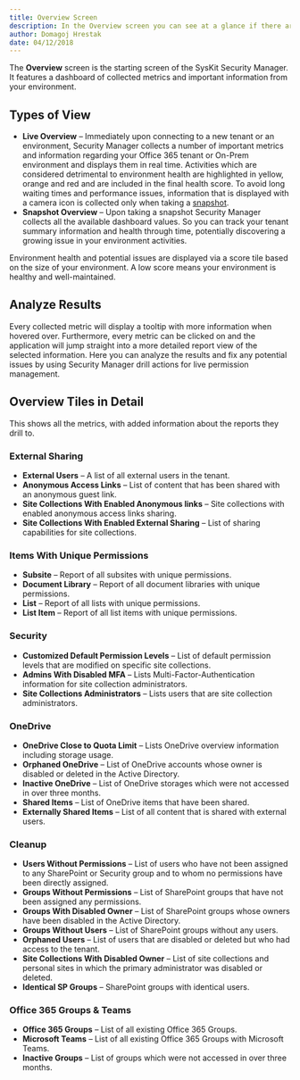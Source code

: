 ```yaml
---
title: Overview Screen
description: In the Overview screen you can see at a glance if there are any potential issues in your environment.
author: Domagoj Hrestak
date: 04/12/2018
---
```


The __Overview__ screen is the starting screen of the SysKit Security Manager. It features a dashboard of collected metrics and important information from your environment.

## Types of View
* __Live Overview__ – Immediately upon connecting to a new tenant or an environment, Security Manager collects a number of important metrics and information regarding your Office 365 tenant or On-Prem environment and displays them in real time. Activities which are considered detrimental to environment health are highlighted in yellow, orange and red and are included in the final health score. To avoid long waiting times and performance issues, information that is displayed with a camera icon is collected only when taking a [snapshot](#internal/get-to-know-security-manager/basics.md#snapshot).
* __Snapshot Overview__ – Upon taking a snapshot Security Manager collects all the available dashboard values. So you can track your tenant summary information and health through time, potentially discovering a growing issue in your environment activities.

Environment health and potential issues are displayed via a score tile based on the size of your environment. A low score means your environment is healthy and well-maintained.

## Analyze Results
Every collected metric will display a tooltip with more information when hovered over. Furthermore, every metric can be clicked on and the application will jump straight into a more detailed report view of the selected information. Here you can analyze the results and fix any potential issues by using Security Manager drill actions for live permission management.

## Overview Tiles in Detail
This shows all the metrics, with added information about the reports they drill to.

### External Sharing
* __External Users__ – A list of all external users in the tenant.
* __Anonymous Access Links__ – List of content that has been shared with an anonymous guest link.
* __Site Collections With Enabled Anonymous links__ – Site collections with enabled anonymous access links sharing.
* __Site Collections With Enabled External Sharing__ – List of sharing capabilities for site collections.
### Items With Unique Permissions
* __Subsite__ – Report of all subsites with unique permissions.
* __Document Library__ – Report of all document libraries with unique permissions.
* __List__ – Report of all lists with unique permissions.
* __List Item__ – Report of all list items with unique permissions.
### Security
* __Customized Default Permission Levels__ – List of default permission levels that are modified on specific site collections.
* __Admins With Disabled MFA__ – Lists Multi-Factor-Authentication information for site collection administrators.
* __Site Collections Administrators__ – Lists users that are site collection administrators.
### OneDrive
* __OneDrive Close to Quota Limit__ – Lists OneDrive overview information including storage usage.
* __Orphaned OneDrive__ – List of OneDrive accounts whose owner is disabled or deleted in the Active Directory.
* __Inactive OneDrive__ – List of OneDrive storages which were not accessed in over three months.
* __Shared Items__ – List of OneDrive items that have been shared.
* __Externally Shared Items__ – List of all content that is shared with external users.
### Cleanup
* __Users Without Permissions__ – List of users who have not been assigned to any SharePoint or Security group and to whom no permissions have been directly assigned.
* __Groups Without Permissions__ – List of SharePoint groups that have not been assigned any permissions.
* __Groups With Disabled Owner__ – List of SharePoint groups whose owners have been disabled in the Active Directory.
* __Groups Without Users__ – List of SharePoint groups without any users.
* __Orphaned Users__ – List of users that are disabled or deleted but who had access to the tenant.
* __Site Collections With Disabled Owner__ – List of site collections and personal sites in which the primary administrator was disabled or deleted.
* __Identical SP Groups__ – SharePoint groups with identical users.
### Office 365 Groups & Teams
* __Office 365 Groups__ – List of all existing Office 365 Groups.
* __Microsoft Teams__ – List of all existing Office 365 Groups with Microsoft Teams.
* __Inactive Groups__ – List of groups which were not accessed in over three months.

